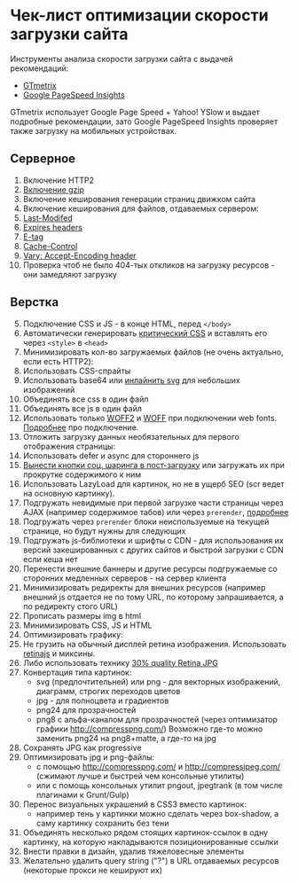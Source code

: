 Чек-лист оптимизации скорости загрузки сайта
====================
Инструменты анализа скорости загрузки сайта с выдачей рекомендаций:
* [GTmetrix](http://gtmetrix.com/)
* [Google PageSpeed Insights](https://developers.google.com/speed/pagespeed/insights/)

GTmetrix использует Google Page Speed + Yahoo! YSlow и выдает подробные рекомендации, зато Google PageSpeed Insights проверяет также загрузку на мобильных устройствах.

## Серверное
1. Включение HTTP2
2. [Включение gzip](http://gtmetrix.com/enable-gzip-compression.html)
3. Включение кеширования генерации страниц движком сайта
4. Включение кеширования для файлов, отдаваемых сервером:
  1. [Last-Modifed](http://last-modified.com/ru/)
  2. [Expires headers](http://gtmetrix.com/add-expires-headers.html)
  2. [E-tag](https://developers.google.com/web/fundamentals/performance/optimizing-content-efficiency/http-caching#validating-cached-responses-with-etags)
  3. [Cache-Control](https://developers.google.com/web/fundamentals/performance/optimizing-content-efficiency/http-caching#cache-control)
  4. [Vary: Accept-Encoding header](https://www.maxcdn.com/blog/accept-encoding-its-vary-important/)
5. Проверка чтоб не было 404-тых откликов на загрузку ресурсов - они замедляют загрузку

## Верстка
5. Подключение CSS и JS - в конце HTML, перед `</body>`
6. Автоматически генерировать [критический CSS](https://github.com/addyosmani/critical) и вставлять его через `<style>` в `<head>`
6. Минимизировать кол-во загружаемых файлов (не очень актуально, если есть HTTP2):
  1. Использовать CSS-спрайты
  2. Использовать base64 или [инлайнить svg](https://css-tricks.com/probably-dont-base64-svg/) для небольших изображений
  3. Объединять все css в один файл
  4. Объединять все js в один файл
  5. Использовать только [WOFF2](http://caniuse.com/#search=woff2) и [WOFF](http://caniuse.com/#search=woff) при подключении web fonts. [Подробнее](http://bdadam.com/blog/better-webfont-loading-with-localstorage-and-woff2.html) про подключение.
7. Отложить загрузку данных необязательных для первого отображения страницы:
  1. Использовать defer и async для стороннего js
  2. [Вынести кнопки соц. шаринга в пост-загрузку](https://github.com/ideus-team/bem-snippets/blob/master/js-socialSharePreload/README.md) или загружать их при прокрутке содержимого к ним
  3. Использовать LazyLoad для картинок, но не в ущерб SEO (scr ведет на основную картинку).
  4. Подгружать невидимые при первой загрузке части страницы через AJAX (например содержимое табов) или через `prerender`, [подробнее](https://ymatuhin.ru/front-end/html5-link-prefetch/)
  5. Подгружать через `prerender` блоки неиспользуемые на текущей странице, но будут нужны для следующих
8. Подгружать js-библиотеки и шрифты с CDN - для использования их версий закешированных с других сайтов и быстрой загрузки с CDN если кеша нет
9. Перенести внешние баннеры и другие ресурсы подгружаемые со сторонних медленных серверов - на сервер клиента
10. Минимизировать редиректы для внешних ресурсов (например внешний js отдается не по тому URL, по которому запрашивается, а по редиректу стого URL)
11. Прописать размеры img в html
12. Минимизировать CSS, JS и HTML
13. Оптимизировать графику:
  1. Не грузить на обычный дисплей ретина изображения. Использовать [retinajs](https://github.com/imulus/retinajs) и миксины.
  2. Либо использовать технику [30% quality Retina JPG](http://www.netvlies.nl/blog/design-interactie/retina-revolution)
  3. Конвертация типа картинок:
      - svg (предпочтительней) или png - для векторных изображений, диаграмм, строгих переходов цветов
      - jpg - для полноцвета и градиентов
      - png24 для прозрачностей
      - png8 с альфа-каналом для прозрачностей (через оптимизатор графики http://compresspng.com/)
    Возможно где-то можно заменить png24 на png8+matte, а где-то на jpg
  4. Сохранять JPG как progressive
  5. Оптимизировать jpg и png-файлы:
      - с помощью http://compresspng.com/ и http://compressjpeg.com/ (сжимают лучше и быстрей чем консольные утилиты)
      - или с помощь консольных утилит pngout, jpegtrank (в том числе плагинами к Grunt/Gulp)
  6. Перенос визуальных украшений в CSS3 вместо картинок:
      - например тень у картинки можно сделать через box-shadow, а саму картинку сохранить без тени
  7. Объединять несколько рядом стоящих картинок-ссылок в одну картинку, на которую накладываются позиционированные ссылки
14. Внести правки в дизайн, удалив тяжеловесные элементы
15. Желательно удалить query string ("?") в URL отдаваемых ресурсов (некоторые прокси не кешируют их)
